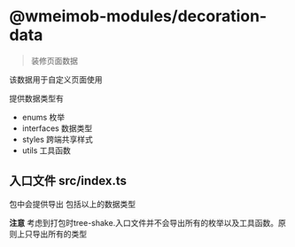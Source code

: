 # @wmeimob-modules/decoration-data

> 装修页面数据

该数据用于自定义页面使用

提供数据类型有

+ enums       枚举
+ interfaces  数据类型
+ styles      跨端共享样式
+ utils       工具函数

## 入口文件 src/index.ts

包中会提供导出 包括以上的数据类型

**注意** 考虑到打包时tree-shake.入口文件并不会导出所有的枚举以及工具函数。原则上只导出所有的类型
